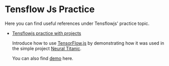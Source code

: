 # Tensflow Js Practice

Here you can find useful references under Tensflowjs' practice topic.

- [Tensflowjs practice with projects](http://kexp.io/intro_tensorflowjs/) 

   Introduce how to use [TensorFlow.js](https://js.tensorflow.org/) by demonstrating how it was used in the simple project [Neural Titanic](https://github.com/Andrewnetwork/NeuralTitanic).

   You can also find [demo](https://andrewnetwork.github.io/NeuralTitanic/dist/) here.



​    


